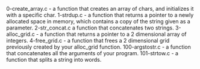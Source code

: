 0-create_array.c -  a function that creates an array of chars, and initializes it with a specific char.
1-strdup.c - a function that returns a pointer to a newly allocated space in memory, which contains a copy of the string given as a parameter.
2-str_concat.c a function that concatenates two strings.
3-alloc_grid.c - a function that returns a pointer to a 2 dimensional array of integers.
4-free_grid.c - a function that frees a 2 dimensional grid previously created by your alloc_grid function.
100-argstostr.c - a function that concatenates all the arguments of your program.
101-strtow.c - a function that splits a string into words.
